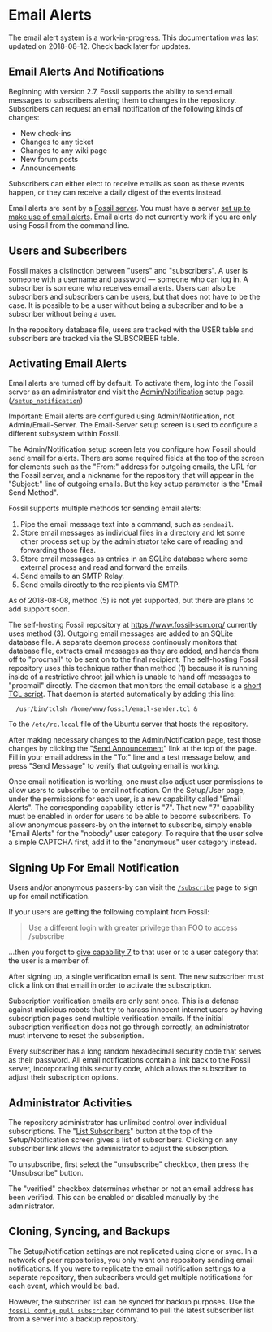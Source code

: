 Email Alerts
============

The email alert system is a work-in-progress.
This documentation was last updated on 2018-08-12.
Check back later for updates.

Email Alerts And Notifications
------------------------------

Beginning with version 2.7, Fossil supports the ability to send
email messages to subscribers alerting them to changes in the repository.
Subscribers can request an email notification of the following kinds
of changes:

  *  New check-ins
  *  Changes to any ticket
  *  Changes to any wiki page
  *  New forum posts
  *  Announcements

Subscribers can either elect to receive emails as soon as these events happen,
or they can receive a daily digest of the events instead.

Email alerts are sent by a [Fossil server](./server.wiki).  You must
have a server [set up to make use of email alerts](#setup).  Email
alerts do not currently work if you are only using Fossil from the
command line.

Users and Subscribers
---------------------

Fossil makes a distinction between "users" and "subscribers".  A
user is someone with a username and password — someone who can
log in.  A subscriber is someone who receives email alerts.  Users
can also be subscribers and subscribers can be users, but that does
not have to be the case.  It is possible to be a user without being
a subscriber and to be a subscriber without being a user.

In the repository database file, users are tracked with the USER table
and subscribers are tracked via the SUBSCRIBER table.

<a id="setup"></a>
Activating Email Alerts
-----------------------

Email alerts are turned off by default.  To activate them, log into
the Fossil server as an administrator and visit the 
[Admin/Notification](/setup_notification)
setup page. ([`/setup_notification`](/setup_notification))

Important:  Email alerts are configured using Admin/Notification, not
Admin/Email-Server.  The Email-Server setup screen is used to configure
a different subsystem within Fossil.

The Admin/Notification setup screen lets you configure how Fossil should
send email for alerts.  There are some required fields at the top of the
screen for elements such as the "From:" address for outgoing emails,
the URL for the Fossil server, and a nickname for the repository that
will appear in the "Subject:" line of outgoing emails.  But the key
setup parameter is the "Email Send Method".

Fossil supports multiple methods for sending email alerts:

  1.  Pipe the email message text into a command, such as `sendmail`.
  2.  Store email messages as individual files in a directory and let
      some other process set up by the administrator take care of
      reading and forwarding those files.
  3.  Store email messages as entries in an SQLite database where
      some external process and read and forward the emails.
  4.  Send emails to an SMTP Relay.
  5.  Send emails directly to the recipients via SMTP.

As of 2018-08-08, method (5) is not yet supported, but there are plans
to add support soon.

The self-hosting Fossil repository at <https://www.fossil-scm.org/> currently
uses method (3).  Outgoing email messages are added to an SQLite database
file.  A separate daemon process continously monitors that database file,
extracts email messages as they are added, and hands them off to 
"procmail" to be sent on to the final recipient.  The self-hosting
Fossil repository uses this technique rather than method (1) because
it is running inside of a restrictive chroot jail which is unable to
hand off messages to "procmail" directly.  The daemon that monitors the
email database is a [short TCL script](/file/tools/email-sender.tcl).
That daemon is started automatically by adding this line:

      /usr/bin/tclsh /home/www/fossil/email-sender.tcl &

To the `/etc/rc.local` file of the Ubuntu server that hosts the
repository.

After making necessary changes to the Admin/Notification page, test
those changes by clicking the "[Send Announcement](/announce)" link
at the top of the page.  Fill in your email address in the "To:"
line and a test message below, and press "Send Message" to verify that
outgoing email is working.

<a id="cap7"></a>
Once email notification is working, one must also adjust user permissions
to allow users to subscribe to email notification.  On the 
Setup/User page, under the permissions for each user, is a new capability
called "Email Alerts".  The corresponding capability letter is "7".
That new "7" capability must be enabled in order for
users to be able to become subscribers.  To allow anonymous passers-by
on the internet to subscribe, simply enable "Email Alerts" for the
"nobody" user category. To require that the user solve a simple CAPTCHA
first, add it to the "anonymous" user category instead.

Signing Up For Email Notification
---------------------------------

Users and/or anonymous passers-by can visit the 
[`/subscribe`](/subscribe) page to sign
up for email notification.

If your users are getting the following complaint from Fossil:

<blockquote>
  Use a different login with greater privilege than FOO to access
  /subscribe
</blockquote>

...then you forgot to [give capability 7](#cap7) to that user or to a
user category that the user is a member of.

After signing up, a single verification email
is sent.  The new subscriber must click a link on that email in order to
activate the subscription.

Subscription verification emails are only sent once.  This is a defense
against malicious robots that try to harass innocent internet users
by having subscription pages send multiple verification emails.
If the initial subscription verification does not go through correctly,
an administrator must intervene to reset the subscription.

Every subscriber has a long random hexadecimal security code that serves
as their password.  All email notifications contain a link back to the
Fossil server, incorporating this security code, which allows the 
subscriber to adjust their subscription options.

Administrator Activities
------------------------

The repository administrator has unlimited control over individual
subscriptions.  The "[List Subscribers](/subscribers)" button at the top
of the Setup/Notification screen gives a list of subscribers.  Clicking on
any subscriber link allows the administrator to adjust the subscription.

To unsubscribe, first select the "unsubscribe" checkbox, then press the
"Unsubscribe" button.

The "verified" checkbox determines whether or not an email address has
been verified.  This can be enabled or disabled manually by the
administrator.

Cloning, Syncing, and Backups
-----------------------------

The Setup/Notification settings are not replicated using clone or sync.
In a network of peer repositories, you only want one repository sending
email notifications.  If you were to replicate the email notification
settings to a separate repository, then subscribers would get multiple
notifications for each event, which would be bad.

However, the subscriber list can be synced for backup purposes.  Use the
[`fossil config pull subscriber`](/help?cmd=configuration) command to
pull the latest subscriber list from a server into a backup repository.
